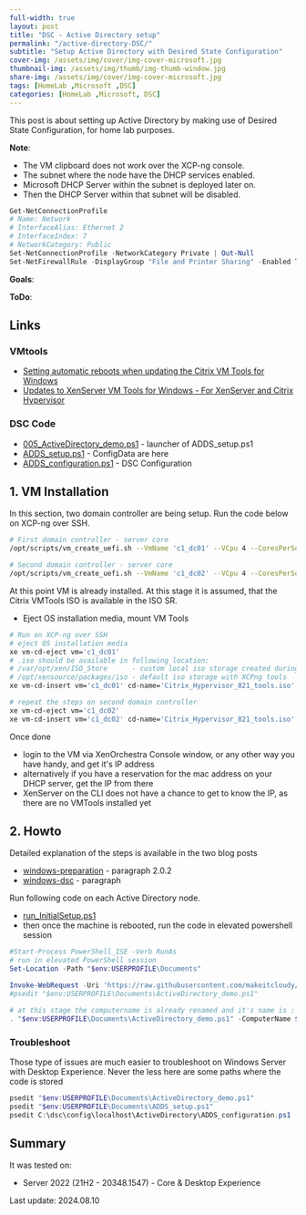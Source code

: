 ```yaml
---
full-width: true
layout: post
title: "DSC - Active Directory setup"
permalink: "/active-directory-DSC/"
subtitle: "Setup Active Directory with Desired State Configuration"
cover-img: /assets/img/cover/img-cover-microsoft.jpg
thumbnail-img: /assets/img/thumb/img-thumb-window.jpg
share-img: /assets/img/cover/img-cover-microsoft.jpg
tags: [HomeLab ,Microsoft ,DSC]
categories: [HomeLab ,Microsoft, DSC]
---
```

This post is about setting up Active Directory by making use of Desired State Configuration, for home lab purposes.

**Note**:

* The VM clipboard does not work over the XCP-ng console.
* The subnet where the node have the DHCP services enabled.
* Microsoft DHCP Server within the subnet is deployed later on.
* Then the DHCP Server within that subnet will be disabled.

```powershell
Get-NetConnectionProfile
# Name: Network
# InterfaceAlias: Ethernet 2
# InterfaceIndex: 7
# NetworkCategory: Public
Set-NetConnectionProfile -NetworkCategory Private | Out-Null
Set-NetFirewallRule -DisplayGroup "File and Printer Sharing" -Enabled True
```

**Goals**:

**ToDo**:


## Links

### VMtools

* [Setting automatic reboots when updating the Citrix VM Tools for Windows](https://support.citrix.com/s/article/CTX292687-setting-automatic-reboots-when-updating-the-citrix-vm-tools-for-windows?language=en_US)
* [Updates to XenServer VM Tools for Windows - For XenServer and Citrix Hypervisor](https://support.citrix.com/s/article/CTX235403-updates-to-xenserver-vm-tools-for-windows-for-xenserver-and-citrix-hypervisor?language=en_US)

### DSC Code

* [005_ActiveDirectory_demo.ps1](https://raw.githubusercontent.com/makeitcloudy/HomeLab/feature/007_DesiredStateConfiguration/005_ActiveDirectory_demo.ps1) - launcher of ADDS_setup.ps1
* [ADDS_setup.ps1](https://raw.githubusercontent.com/makeitcloudy/HomeLab/feature/007_DesiredStateConfiguration/005_ActiveDirectory/ADDS_setup.ps1) - ConfigData are here
* [ADDS_configuration.ps1](https://raw.githubusercontent.com/makeitcloudy/HomeLab/feature/007_DesiredStateConfiguration/005_ActiveDirectory/ADDS_configuration.ps1) - DSC Configuration

## 1. VM Installation

In this section, two domain controller are being setup. Run the code below on XCP-ng over SSH.

```bash
# First domain controller - server core
/opt/scripts/vm_create_uefi.sh --VmName 'c1_dc01' --VCpu 4 --CoresPerSocket 2 --MemoryGB 2 --DiskGB 32 --ActivationExpiration 180 --TemplateName 'Windows Server 2022 (64-bit)' --IsoName 'w2k22dtc_2302_core_untd_nprmt_uefi.iso' --IsoSRName 'node4_nfs' --NetworkName 'eth1 - VLAN1342 untagged - up' --Mac '2A:47:41:C1:00:01' --StorageName 'node4_ssd_sdd' --VmDescription 'w2k22_dc01_core'

# Second domain controller - server core
/opt/scripts/vm_create_uefi.sh --VmName 'c1_dc02' --VCpu 4 --CoresPerSocket 2 --MemoryGB 2 --DiskGB 32 --ActivationExpiration 180 --TemplateName 'Windows Server 2022 (64-bit)' --IsoName 'w2k22dtc_2302_core_untd_nprmt_uefi.iso' --IsoSRName 'node4_nfs' --NetworkName 'eth1 - VLAN1342 untagged - up' --Mac '2A:47:41:C1:00:02' --StorageName 'node4_ssd_sde' --VmDescription 'w2k22_dc02_core'
```

At this point VM is already installed. At this stage it is assumed, that the Citrix VMTools ISO is available in the ISO SR.

* Eject OS installation media, mount VM Tools

```bash
# Run on XCP-ng over SSH
# eject OS installation media
xe vm-cd-eject vm='c1_dc01'
# .iso should be available in following location: 
# /var/opt/xen/ISO_Store      - custom local iso storage created during the XCPng setup
# /opt/xensource/packages/iso - default iso storage with XCPng tools
xe vm-cd-insert vm='c1_dc01' cd-name='Citrix_Hypervisor_821_tools.iso'

# repeat the steps on second domain controller
xe vm-cd-eject vm='c1_dc02'
xe vm-cd-insert vm='c1_dc02' cd-name='Citrix_Hypervisor_821_tools.iso'
```

Once done

* login to the VM via XenOrchestra Console window, or any other way you have handy, and get it's IP address
* alternatively if you have a reservation for the mac address on your DHCP server, get the IP from there
* XenServer on the CLI does not have a chance to get to know the IP, as there are no VMTools installed yet

## 2. Howto

Detailed explanation of the steps is available in the two blog posts

* [windows-preparation](https://makeitcloudy.pl/windows-preparation/) - paragraph 2.0.2
* [windows-dsc](https://makeitcloudy.pl/windows-DSC/) - paragraph

Run following code on each Active Directory node.

* [run_InitialSetup.ps1](https://raw.githubusercontent.com/makeitcloudy/HomeLab/feature/007_DesiredStateConfiguration/_blogPost/windows-preparation/run_initialSetup.ps1)
* then once the machine is rebooted, run the code in elevated powershell session

```powershell
#Start-Process PowerShell_ISE -Verb RunAs
# run in elevated PowerShell session
Set-Location -Path "$env:USERPROFILE\Documents"

Invoke-WebRequest -Uri 'https://raw.githubusercontent.com/makeitcloudy/HomeLab/feature/007_DesiredStateConfiguration/005_ActiveDirectory_demo.ps1' -OutFile "$env:USERPROFILE\Documents\ActiveDirectory_demo.ps1" -Verbose
#psedit "$env:USERPROFILE\Documents\ActiveDirectory_demo.ps1"

# at this stage the computername is already renamed and it's name is : dc01
. "$env:USERPROFILE\Documents\ActiveDirectory_demo.ps1" -ComputerName $env:Computername

```

### Troubleshoot

Those type of issues are much easier to troubleshoot on Windows Server with Desktop Experience. Never the less here are some paths where the code is stored

```powershell
psedit "$env:USERPROFILE\Documents\ActiveDirectory_demo.ps1"
psedit "$env:USERPROFILE\Documents\ADDS_setup.ps1"
psedit C:\dsc\config\localhost\ActiveDirectory\ADDS_configuration.ps1
```

## Summary

It was tested on:

* Server 2022 (21H2 - 20348.1547) - Core & Desktop Experience

Last update: 2024.08.10

